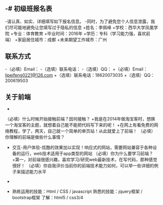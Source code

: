 -# 初级班报名表
-
-请认真、如实、详细填写如下报名信息。
-同时，为了避免您个人信息泄露，我们尽可能地避免让您填写过于隐私的信息
+姓名：李佩峰
+学校：西华大学凤凰学院
+专业：体育教育
+毕业时间：2016年
+学历：专科（学习能力强，喜欢前端）
+家庭居住城市：成都
+未来期望工作城市：广州
## 联系方式
-（必填）Email：
-（选填）联系电话：
-（选填）QQ：
+（必填）Email：lipeifeng0221@126.com
+（选填）联系电话：18620073035
+（选填）QQ：200619503
## 关于前端
-
（必填）什么时候开始接触前端？因何接触？
+我是在2014年做淘宝客时，想换一个淘宝客的主题，就想着自己能不能把代码写下来的呢！
+在网上有看免费的网络教程，学了，两天，自己就一个简单的单页站！从此就爱上了前端！
（必填）你理解的前端是做些什么事情？
+ 交互-用户体验-炫酷的效果加以实现！响应式的网站，需要网站兼容于各种设备的运行，web技术适用于app类型的网站
（必填）你为什么要学习前端？
+第一，对前端很感兴趣，喜欢学习/研究web最新技术，在写代码，那种感觉很好！
（必填）你自我评价当前你的前端技术能力如何，可以举一些详细的例子来描述能力水平
-
+ 熟练运用的技能：Html / CSS / javascript 熟悉的技能：jquery框架 / bootstrap框架 了解：html5 / css3/4
